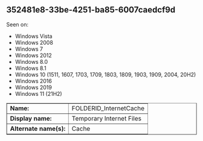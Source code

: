 ## 352481e8-33be-4251-ba85-6007caedcf9d

Seen on:
* Windows Vista
* Windows 2008
* Windows 7
* Windows 2012
* Windows 8.0
* Windows 8.1
* Windows 10 (1511, 1607, 1703, 1709, 1803, 1809, 1903, 1909, 2004, 20H2)
* Windows 2016
* Windows 2019
* Windows 11 (21H2)

<table border="1" class="docutils">
  <tbody>
    <tr>
      <td><b>Name:</b></td>
      <td>FOLDERID_InternetCache</td>
    </tr>
    <tr>
      <td><b>Display name:</b></td>
      <td>Temporary Internet Files</td>
    </tr>
    <tr>
      <td><b>Alternate name(s):</b></td>
      <td>Cache</td>
    </tr>
  </tbody>
</table>

